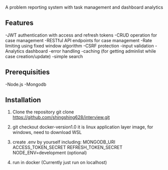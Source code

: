A problem reporting system with task management and dashboard analytics

## Features
-JWT authentication with access and refresh tokens
-CRUD operation for case management
-RESTful API endpoints for case management
-Rate limiting using fixed window algorithm
-CSRF protection
-input validation
-Analytics dashboard
-error handling
-caching (for getting adminlist while case creation/update)
-simple search

## Prerequisities
-Node.js
-Mongodb

## Installation
1. Clone the repository
git clone https://github.com/shingshing628/interview.git

2. git checkout docker-version1.0
it is linux application layer image,
for windows, need to download WSL

3. create .env by yourself
including:
MONGODB_URI
ACCESS_TOKEN_SECRET
REFRESH_TOKEN_SECRET
NODE_ENV=development (optional)

4. run in docker (Currently just run on localhost)